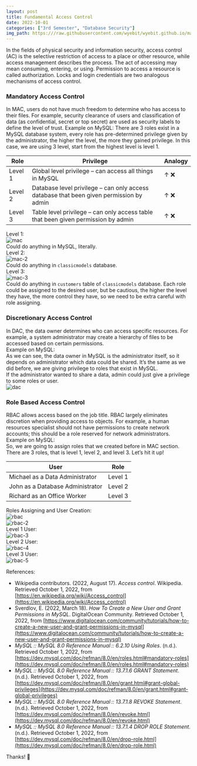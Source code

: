 ```yaml
---
layout: post
title: Fundamental Access Control
date: 2022-10-01
categories: ["3rd Semester", "Database Security"]
img_path: https:///raw.githubusercontent.com/wyebit/wyebit.github.io/main/_posts/media/2022-10-01-fundamental-access-control/
---
```


In the fields of physical security and information security, access control (AC) is the selective restriction of access to a place or other resource, while access management describes the process. The act of accessing may mean consuming, entering, or using. Permission to access a resource is called authorization.
Locks and login credentials are two analogous mechanisms of access control.  
### Mandatory Access Control  
In MAC, users do not have much freedom to determine who has access to their files. For example, security clearance of users and classification of data (as confidential, secret or top secret) are used as security labels to define the level of trust.
Example on MySQL:
There are 3 roles exist in a MySQL database system, every role has pre-determined privilege given by the administrator, the higher the level, the more they gained privilege. In this case, we are using 3 level, start from the highest level is level 1.  

| Role    | Privilege                                                                               | Analogy |
| ------- | --------------------------------------------------------------------------------------- | ------- |
| Level 1 | Global level privilege – can access all things in MySQL                                 | ↑ ❌     | ↓ ✔️ |
| Level 2 | Database level privilege – can only access database that been given permission by admin | ↑ ❌     | ↓ ✔️ |
| Level 3 | Table level privilege – can only access table that been given permission by admin       | ↑ ❌     | ↓ ✔️ |

Level 1:  
![mac](mac.png)  
Could do anything in MySQL, literally.  
Level 2:  
![mac-2](mac-2.png)  
Could do anything in `classicmodels` database.  
Level 3:  
![mac-3](mac-3.png)  
Could do anything in `customers` table of `classicmodels` database.
Each role could be assigned to the desired user, but be cautious, the higher the level they have, the more control they have, so we need to be extra careful with role assigning.  
### Discretionary Access Control  
In DAC, the data owner determines who can access specific resources. For example, a system administrator may create a hierarchy of files to be accessed based on certain permissions.  
Example on MySQL:  
As we can see, the data owner in MySQL is the administrator itself, so it depends on administrator which data could be shared. It’s the same as we did before, we are giving privilege to roles that exist in MySQL.  
If the administrator wanted to share a data, admin could just give a privilege to some roles or user.  
![dac](dac.png)  
### Role Based Access Control  
RBAC allows access based on the job title. RBAC largely eliminates discretion when providing access to objects. For example, a human resources specialist should not have permissions to create network accounts; this should be a role reserved for network administrators.  
Example on MySQL:  
So, we are going to assign roles that we created before in MAC section. There are 3 roles, that is level 1, level 2, and level 3. Let’s hit it up!  

| User                             | Role    |
| -------------------------------- | ------- |
| Michael as a Data Administrator  | Level 1 |
| John as a Database Administrator | Level 2 |
| Richard as an Office Worker      | Level 3 | 

Roles Assigning and User Creation:  
![rbac](rbac.png)  
![rbac-2](rbac-3.png)  
Level 1 User:  
![rbac-3](rbac-3.png)  
Level 2 User:  
![rbac-4](rbac-4.png)  
Level 3 User:  
![rbac-5](rbac-5.png)  

References:  
- Wikipedia contributors. (2022, August 17). _Access control_. Wikipedia. Retrieved October 1, 2022, from [https://en.wikipedia.org/wiki/Access_control](https://en.wikipedia.org/wiki/Access_control)
- Sverdlov, E. (2022, March 18). _How To Create a New User and Grant Permissions in MySQL_. DigitalOcean Community. Retrieved October 1, 2022, from [https://www.digitalocean.com/community/tutorials/how-to-create-a-new-user-and-grant-permissions-in-mysql](https://www.digitalocean.com/community/tutorials/how-to-create-a-new-user-and-grant-permissions-in-mysql)
- _MySQL :: MySQL 8.0 Reference Manual :: 6.2.10 Using Roles_. (n.d.). Retrieved October 1, 2022, from [https://dev.mysql.com/doc/refman/8.0/en/roles.html#mandatory-roles](https://dev.mysql.com/doc/refman/8.0/en/roles.html#mandatory-roles)
- _MySQL :: MySQL 8.0 Reference Manual :: 13.7.1.6 GRANT Statement_. (n.d.). Retrieved October 1, 2022, from [https://dev.mysql.com/doc/refman/8.0/en/grant.html#grant-global-privileges](https://dev.mysql.com/doc/refman/8.0/en/grant.html#grant-global-privileges)
- _MySQL :: MySQL 8.0 Reference Manual :: 13.7.1.8 REVOKE Statement_. (n.d.). Retrieved October 1, 2022, from [https://dev.mysql.com/doc/refman/8.0/en/revoke.html](https://dev.mysql.com/doc/refman/8.0/en/revoke.html)
- _MySQL :: MySQL 8.0 Reference Manual :: 13.7.1.4 DROP ROLE Statement_. (n.d.). Retrieved October 1, 2022, from [https://dev.mysql.com/doc/refman/8.0/en/drop-role.html](https://dev.mysql.com/doc/refman/8.0/en/drop-role.html)
  
Thanks! 🙏
